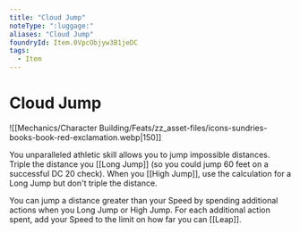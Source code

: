 ```yaml
---
title: "Cloud Jump"
noteType: ":luggage:"
aliases: "Cloud Jump"
foundryId: Item.0VpcObjyw3B1jeDC
tags:
  - Item
---
```


# Cloud Jump
![[Mechanics/Character Building/Feats/zz_asset-files/icons-sundries-books-book-red-exclamation.webp|150]]

You unparalleled athletic skill allows you to jump impossible distances. Triple the distance you [[Long Jump]] (so you could jump 60 feet on a successful DC 20 check). When you [[High Jump]], use the calculation for a Long Jump but don't triple the distance.

You can jump a distance greater than your Speed by spending additional actions when you Long Jump or High Jump. For each additional action spent, add your Speed to the limit on how far you can [[Leap]].
